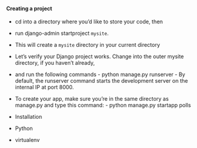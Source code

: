 
#### Creating a project
  - cd into a directory where you’d like to store your code, then
  - run  django-admin startproject `mysite`.
  - This will create a `mysite` directory in your current directory

  - Let’s verify your Django project works. Change into the outer mysite directory, if you haven’t already,
  -  and run the following commands
    -   python manage.py runserver
    -   By default, the runserver command starts the development server on the internal IP at port 8000.


  -   To create your app, make sure you’re in the same directory as manage.py and type this command:
    -   python manage.py startapp polls 

- Installation
 -   Python
 -   virtualenv

